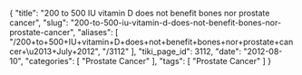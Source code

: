 {
    "title": "200 to 500 IU vitamin D does not benefit bones nor prostate cancer",
    "slug": "200-to-500-iu-vitamin-d-does-not-benefit-bones-nor-prostate-cancer",
    "aliases": [
        "/200+to+500+IU+vitamin+D+does+not+benefit+bones+nor+prostate+cancer+\u2013+July+2012",
        "/3112"
    ],
    "tiki_page_id": 3112,
    "date": "2012-08-10",
    "categories": [
        "Prostate Cancer"
    ],
    "tags": [
        "Prostate Cancer"
    ]
}